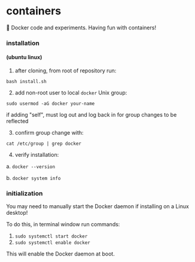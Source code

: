 # containers

:whale: Docker code and experiments. Having fun with containers!

### installation 
#### (ubuntu linux)

1. after cloning, from root of repository run:

```bash install.sh```

2. add non-root user to local ```docker``` Unix group:

```sudo usermod -aG docker your-name```

   if adding "self", must log out and log back in for group changes to be reflected
   
3. confirm group change with:

```cat /etc/group | grep docker```

4. verify installation:

  a. ```docker --version```
  
  b. ```docker system info```

### initialization
You may need to manually start the Docker daemon if installing on a Linux desktop!

To do this, in terminal window run commands:

1. ```sudo systemctl start docker```
2. ```sudo systemctl enable docker```

This will enable the Docker daemon at boot.
